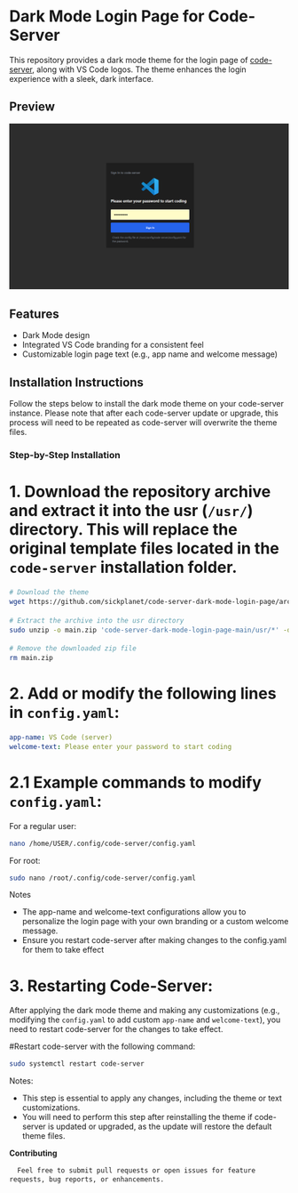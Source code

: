 # Dark Mode Login Page for Code-Server

This repository provides a dark mode theme for the login page of [code-server](https://github.com/coder/code-server), along with VS Code logos. The theme enhances the login experience with a sleek, dark interface.

## Preview

![Preview Image](./screenshot-code-server-dark-mode-login-page.png)

## Features
- Dark Mode design
- Integrated VS Code branding for a consistent feel
- Customizable login page text (e.g., app name and welcome message)

## Installation Instructions

Follow the steps below to install the dark mode theme on your code-server instance. Please note that after each code-server update or upgrade, this process will need to be repeated as code-server will overwrite the theme files.

### Step-by-Step Installation

# 1. **Download the repository archive** and extract it into the usr (`/usr/`) directory. This will replace the original template files located in the `code-server` installation folder.

   ```bash
   # Download the theme
   wget https://github.com/sickplanet/code-server-dark-mode-login-page/archive/refs/heads/main.zip

   # Extract the archive into the usr directory
   sudo unzip -o main.zip 'code-server-dark-mode-login-page-main/usr/*' -d /usr/

   # Remove the downloaded zip file
   rm main.zip
   ```
# 2. **Add or modify the following lines in `config.yaml`**:
   
   ```yaml
   app-name: VS Code (server)
   welcome-text: Please enter your password to start coding
   ```
# 2.1 **Example commands to modify `config.yaml`**:

   For a regular user:

   ```bash
   nano /home/USER/.config/code-server/config.yaml
   ```
   For root:

   ```bash
   sudo nano /root/.config/code-server/config.yaml
   ```
Notes
  * The app-name and welcome-text configurations allow you to personalize the login page with your own branding or a custom welcome message.
  * Ensure you restart code-server after making changes to the config.yaml for them to take effect
       
# 3. **Restarting Code-Server**:

   After applying the dark mode theme and making any customizations (e.g., modifying the `config.yaml` to add custom `app-name` and `welcome-text`), you need to restart code-server for the changes to take effect.
   
   #Restart code-server with the following command:
   
   ```bash
   sudo systemctl restart code-server
   ```
Notes:   
   * This step is essential to apply any changes, including the theme or text customizations.
   * You will need to perform this step after reinstalling the theme if code-server is updated or upgraded, as the update will restore the default theme files.
   
**Contributing**

      Feel free to submit pull requests or open issues for feature requests, bug reports, or enhancements.
